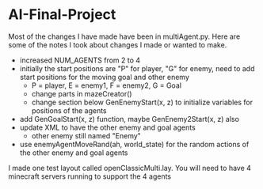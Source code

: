 # AI-Final-Project

Most of the changes I have made have been in multiAgent.py.  Here are some of the notes I took about changes I made or wanted to make.
* increased NUM_AGENTS from 2 to 4
* initially the start positions are "P" for player, "G" for enemy, need to add start positions for the moving goal and other enemy
  * P = player, E = enemy1, F = enemy2, G = Goal
  * change parts in mazeCreator()
  * change section below GenEnemyStart(x, z) to initialize variables for positions of the agents
* add GenGoalStart(x, z) function, maybe GenEnemy2Start(x, z) also
* update XML to have the other enemy and goal agents
  * other enemy still named "Enemy"
* use enemyAgentMoveRand(ah, world_state) for the random actions of the other enemy and goal agents

I made one test layout called openClassicMulti.lay.
You will need to have 4 minecraft servers running to support the 4 agents
